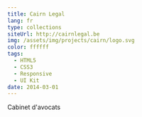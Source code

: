 ```yaml
---
title: Cairn Legal
lang: fr
type: collections
siteUrl: http://cairnlegal.be
img: /assets/img/projects/cairn/logo.svg
color: ffffff
tags:
  - HTML5
  - CSS3
  - Responsive
  - UI Kit
date: 2014-03-01
---
```


Cabinet d'avocats
